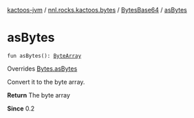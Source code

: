 [kactoos-jvm](../../index.md) / [nnl.rocks.kactoos.bytes](../index.md) / [BytesBase64](index.md) / [asBytes](./as-bytes.md)

# asBytes

`fun asBytes(): `[`ByteArray`](https://kotlinlang.org/api/latest/jvm/stdlib/kotlin/-byte-array/index.html)

Overrides [Bytes.asBytes](../../nnl.rocks.kactoos/-bytes/as-bytes.md)

Convert it to the byte array.

**Return**
The byte array

**Since**
0.2

